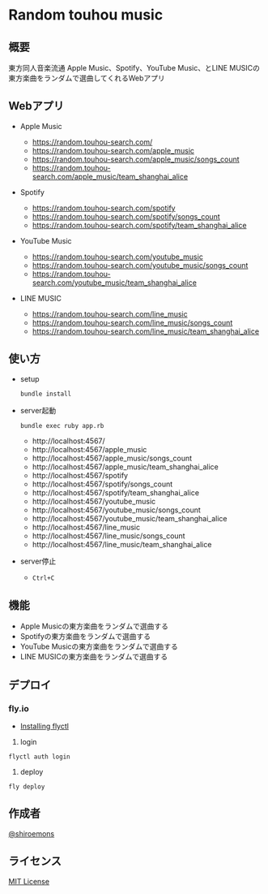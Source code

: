 # Random touhou music

## 概要

東方同人音楽流通 Apple Music、Spotify、YouTube Music、とLINE MUSICの東方楽曲をランダムで選曲してくれるWebアプリ

## Webアプリ

- Apple Music
  - https://random.touhou-search.com/
  - https://random.touhou-search.com/apple_music
  - https://random.touhou-search.com/apple_music/songs_count
  - https://random.touhou-search.com/apple_music/team_shanghai_alice

- Spotify
  - https://random.touhou-search.com/spotify
  - https://random.touhou-search.com/spotify/songs_count
  - https://random.touhou-search.com/spotify/team_shanghai_alice

- YouTube Music
  - https://random.touhou-search.com/youtube_music
  - https://random.touhou-search.com/youtube_music/songs_count
  - https://random.touhou-search.com/youtube_music/team_shanghai_alice

- LINE MUSIC
  - https://random.touhou-search.com/line_music
  - https://random.touhou-search.com/line_music/songs_count
  - https://random.touhou-search.com/line_music/team_shanghai_alice

## 使い方

- setup
  ```sh
  bundle install
  ```

- server起動
  ```sh
  bundle exec ruby app.rb
  ```
  - http://localhost:4567/
  - http://localhost:4567/apple_music
  - http://localhost:4567/apple_music/songs_count
  - http://localhost:4567/apple_music/team_shanghai_alice
  - http://localhost:4567/spotify
  - http://localhost:4567/spotify/songs_count
  - http://localhost:4567/spotify/team_shanghai_alice
  - http://localhost:4567/youtube_music
  - http://localhost:4567/youtube_music/songs_count
  - http://localhost:4567/youtube_music/team_shanghai_alice
  - http://localhost:4567/line_music
  - http://localhost:4567/line_music/songs_count
  - http://localhost:4567/line_music/team_shanghai_alice

- server停止
  - `Ctrl+C`

## 機能

- Apple Musicの東方楽曲をランダムで選曲する
- Spotifyの東方楽曲をランダムで選曲する
- YouTube Musicの東方楽曲をランダムで選曲する
- LINE MUSICの東方楽曲をランダムで選曲する

## デプロイ

### fly.io

- [Installing flyctl](https://fly.io/docs/getting-started/installing-flyctl/)

1. login
  ```shell
  flyctl auth login
  ```
1. deploy
  ```shell
  fly deploy
  ```

## 作成者

[@shiroemons](https://twitter.com/shiroemons)

## ライセンス

[MIT License](https://opensource.org/licenses/MIT)
